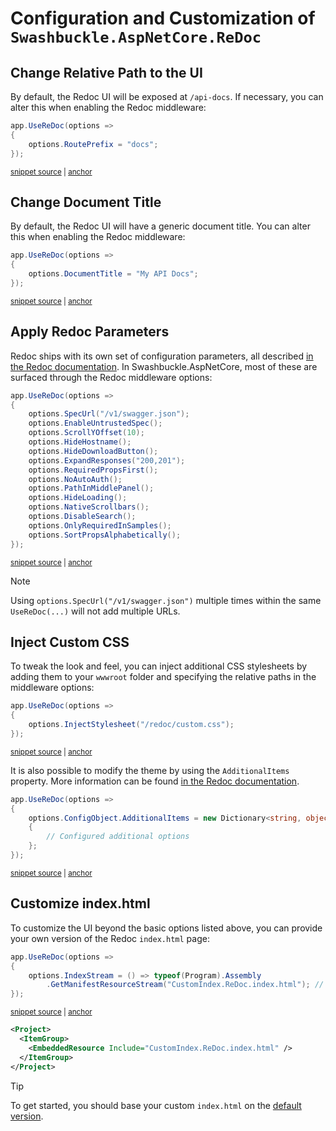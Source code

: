 # Configuration and Customization of `Swashbuckle.AspNetCore.ReDoc`

## Change Relative Path to the UI

By default, the Redoc UI will be exposed at `/api-docs`. If necessary, you can alter this when enabling the Redoc middleware:

<!-- markdownlint-disable MD031 MD033 -->
<!-- snippet: Redoc-RoutePrefix -->
<a id='snippet-Redoc-RoutePrefix'></a>
```cs
app.UseReDoc(options =>
{
    options.RoutePrefix = "docs";
});
```
<sup><a href='/test/WebSites/DocumentationSnippets/WebApplicationExtensions.cs#L142-L147' title='Snippet source file'>snippet source</a> | <a href='#snippet-Redoc-RoutePrefix' title='Start of snippet'>anchor</a></sup>
<!-- endSnippet -->
<!-- markdownlint-enable MD031 MD033 -->

## Change Document Title

By default, the Redoc UI will have a generic document title. You can alter this when enabling the Redoc middleware:

<!-- markdownlint-disable MD031 MD033 -->
<!-- snippet: Redoc-DocumentTitle -->
<a id='snippet-Redoc-DocumentTitle'></a>
```cs
app.UseReDoc(options =>
{
    options.DocumentTitle = "My API Docs";
});
```
<sup><a href='/test/WebSites/DocumentationSnippets/WebApplicationExtensions.cs#L149-L154' title='Snippet source file'>snippet source</a> | <a href='#snippet-Redoc-DocumentTitle' title='Start of snippet'>anchor</a></sup>
<!-- endSnippet -->
<!-- markdownlint-enable MD031 MD033 -->

## Apply Redoc Parameters

Redoc ships with its own set of configuration parameters, all described [in the Redoc documentation][redoc-options].
In Swashbuckle.AspNetCore, most of these are surfaced through the Redoc middleware options:

<!-- markdownlint-disable MD031 MD033 -->
<!-- snippet: Redoc-CustomOptions -->
<a id='snippet-Redoc-CustomOptions'></a>
```cs
app.UseReDoc(options =>
{
    options.SpecUrl("/v1/swagger.json");
    options.EnableUntrustedSpec();
    options.ScrollYOffset(10);
    options.HideHostname();
    options.HideDownloadButton();
    options.ExpandResponses("200,201");
    options.RequiredPropsFirst();
    options.NoAutoAuth();
    options.PathInMiddlePanel();
    options.HideLoading();
    options.NativeScrollbars();
    options.DisableSearch();
    options.OnlyRequiredInSamples();
    options.SortPropsAlphabetically();
});
```
<sup><a href='/test/WebSites/DocumentationSnippets/WebApplicationExtensions.cs#L156-L174' title='Snippet source file'>snippet source</a> | <a href='#snippet-Redoc-CustomOptions' title='Start of snippet'>anchor</a></sup>
<!-- endSnippet -->
<!-- markdownlint-enable MD031 MD033 -->

> [!NOTE]
> Using `options.SpecUrl("/v1/swagger.json")` multiple times within the same `UseReDoc(...)` will not add multiple URLs.

## Inject Custom CSS

To tweak the look and feel, you can inject additional CSS stylesheets by adding them to your `wwwroot` folder and specifying
the relative paths in the middleware options:

<!-- markdownlint-disable MD031 MD033 -->
<!-- snippet: Redoc-CustomCSS -->
<a id='snippet-Redoc-CustomCSS'></a>
```cs
app.UseReDoc(options =>
{
    options.InjectStylesheet("/redoc/custom.css");
});
```
<sup><a href='/test/WebSites/DocumentationSnippets/WebApplicationExtensions.cs#L176-L181' title='Snippet source file'>snippet source</a> | <a href='#snippet-Redoc-CustomCSS' title='Start of snippet'>anchor</a></sup>
<!-- endSnippet -->
<!-- markdownlint-enable MD031 MD033 -->

It is also possible to modify the theme by using the `AdditionalItems` property. More information can be found
[in the Redoc documentation][redoc-options].

<!-- markdownlint-disable MD031 MD033 -->
<!-- snippet: Redoc-ModifyTheme -->
<a id='snippet-Redoc-ModifyTheme'></a>
```cs
app.UseReDoc(options =>
{
    options.ConfigObject.AdditionalItems = new Dictionary<string, object>
    {
        // Configured additional options
    };
});
```
<sup><a href='/test/WebSites/DocumentationSnippets/WebApplicationExtensions.cs#L183-L191' title='Snippet source file'>snippet source</a> | <a href='#snippet-Redoc-ModifyTheme' title='Start of snippet'>anchor</a></sup>
<!-- endSnippet -->
<!-- markdownlint-enable MD031 MD033 -->

## Customize index.html

To customize the UI beyond the basic options listed above, you can provide your own version of the Redoc `index.html` page:

<!-- markdownlint-disable MD031 MD033 -->
<!-- snippet: Redoc-CustomIndexHtml -->
<a id='snippet-Redoc-CustomIndexHtml'></a>
```cs
app.UseReDoc(options =>
{
    options.IndexStream = () => typeof(Program).Assembly
        .GetManifestResourceStream("CustomIndex.ReDoc.index.html"); // Requires file to be added as an embedded resource
});
```
<sup><a href='/test/WebSites/DocumentationSnippets/WebApplicationExtensions.cs#L193-L199' title='Snippet source file'>snippet source</a> | <a href='#snippet-Redoc-CustomIndexHtml' title='Start of snippet'>anchor</a></sup>
<!-- endSnippet -->
<!-- markdownlint-enable MD031 MD033 -->

```xml
<Project>
  <ItemGroup>
    <EmbeddedResource Include="CustomIndex.ReDoc.index.html" />
  </ItemGroup>
</Project>
```

> [!TIP]
> To get started, you should base your custom `index.html` on the [default version](../src/Swashbuckle.AspNetCore.ReDoc/index.html).

[redoc-options]: https://github.com/Redocly/redoc/blob/main/docs/deployment/html.md#the-redoc-object
